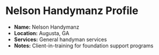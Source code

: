 # Nelson Handymanz Profile

- **Name:** Nelson Handymanz
- **Location:** Augusta, GA
- **Services:** General handyman services
- **Notes:** Client-in-training for foundation support programs